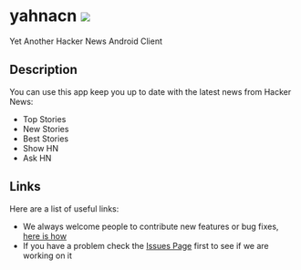 # yahnacn [![](https://raw.githubusercontent.com/novoda/novoda/master/assets/btn_apache_lisence.png)](LICENSE.txt)

Yet Another Hacker News Android Client

## Description

You can use this app keep you up to date with the latest news from Hacker News:

  - Top Stories
  - New Stories
  - Best Stories
  - Show HN
  - Ask HN

## Links

Here are a list of useful links:

 * We always welcome people to contribute new features or bug fixes, [here is how](https://github.com/novoda/novoda/blob/master/CONTRIBUTING.md) 
 * If you have a problem check the [Issues Page](https://github.com/malmstein/yahnac/issues) first to see if we are working on it
